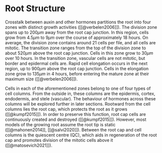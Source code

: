 # Root Structure

Crosstalk between auxin and other hormones partitions the root into four zones with distinct growth activities ([[@verbelen2006]]). The division zone spans up to $200\mu m$  away from the root cap junction. In this region, cells grow from $4.5\mu m$ to $9\mu m$ over the course of approximately $18$ hours. On average, the division zone contains around $21$ cells per file, and all cells are mitotic. The transition zone ranges from the top of the division zone to about $520\mu m$ above the root cap junction. Cells in this zone grow to $30\mu m$ over $10$ hours. In the transition zone, vascular cells are not mitotic, but border and epidermal cells are. Rapid cell elongation occurs in the next region, up to $900\mu m$ above the root cap junction. Cells in the elongation zone grow to $135\mu m$ in $4$ hours, before entering the mature zone at their maximum size ([[@verbelen2006]]).

Cells in each of the aforementioned zones belong to one of four types of cell columns. From the outside in, these columns are the epidermis, cortex, endodermis, and stele (vascular). The behaviour of hormones across these columns will be explored further in later sections. Rootward from the cell columns lies the root cap, which protects the root as it grows ([[@kumpf2015]]). In order to preserve this function, root cap cells are continuously created and destroyed ([[@kumpf2015]]). However, most models of the growing root assume the root tip is static ([[@mahonen2014]], [[@salvi2020]]). Between the root cap and cell columns is the quiescent centre (QC), which aids in regeneration of the root cap and promotes division of the mitotic cells above it ([[@matosevich2021]]).  



